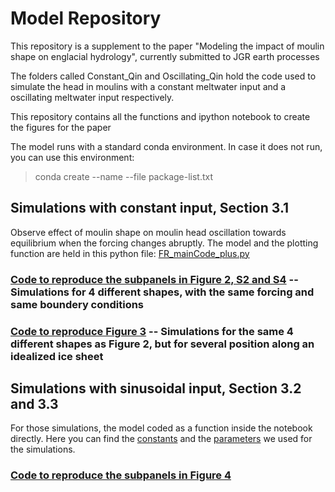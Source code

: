 # Model Repository
This repository is a supplement to the paper "Modeling the impact of moulin shape on englacial hydrology", currently submitted to JGR earth processes

The folders called Constant_Qin and Oscillating_Qin hold the code used to simulate the head in moulins with a constant meltwater input and a oscillating meltwater input respectively.

This repository contains all the functions and ipython notebook to create the figures for the paper

The model runs with a standard conda environment. In case it does not run, you can use this environment:
> conda create --name <env> --file package-list.txt


## Simulations with constant input, Section 3.1
Observe effect of moulin shape on moulin head oscillation towards equilibrium when the forcing changes abruptly.
The model and the plotting function are held in this python file: [FR_mainCode_plus.py](onstant_Qin/FR_mainCode_plus.py)

### [Code to reproduce the subpanels in Figure 2, S2 and S4](Constant_Qin/Plot_Figure2-S2-S4.ipynb) -- Simulations for 4 different shapes, with the same forcing and same boundery conditions

### [Code to reproduce Figure 3](Constant_Qin/Figure3.ipynb) -- Simulations for the same 4 different shapes as Figure 2, but for several position along an idealized ice sheet

## Simulations with sinusoidal input, Section 3.2 and 3.3 
For those simulations, the model coded as a function inside the notebook directly. 
Here you can find the [constants](Oscillating_Qin/Constant_JGRpaper.py) and the [parameters](Oscillating_Qin/Parameters.py) we used for the simulations.

### [Code to reproduce the subpanels in Figure 4](Oscillating_Qin/OscillationRecharge_Figures-Parameters-For-JGR.ipynb)
